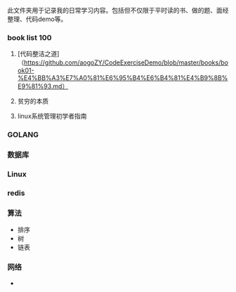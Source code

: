 此文件夹用于记录我的日常学习内容。包括但不仅限于平时读的书、做的题、面经整理、代码demo等。

### book list 100

1. [代码整洁之道] （https://github.com/aogoZY/CodeExerciseDemo/blob/master/books/book01-%E4%BB%A3%E7%A0%81%E6%95%B4%E6%B4%81%E4%B9%8B%E9%81%93.md）

   

2. 贫穷的本质

3. linux系统管理初学者指南

### GOLANG



### 数据库



### Linux



### redis

### 算法

- 排序
- 树
- 链表

### 网络

- 

### 
